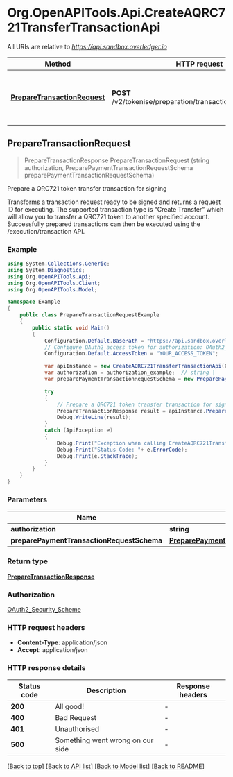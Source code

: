 # Org.OpenAPITools.Api.CreateAQRC721TransferTransactionApi

All URIs are relative to *https://api.sandbox.overledger.io*

Method | HTTP request | Description
------------- | ------------- | -------------
[**PrepareTransactionRequest**](CreateAQRC721TransferTransactionApi.md#preparetransactionrequest) | **POST** /v2/tokenise/preparation/transaction/qrc721/transfer | Prepare a QRC721 token transfer transaction for signing



## PrepareTransactionRequest

> PrepareTransactionResponse PrepareTransactionRequest (string authorization, PreparePaymentTransactionRequestSchema preparePaymentTransactionRequestSchema)

Prepare a QRC721 token transfer transaction for signing

Transforms a transaction request ready to be signed and returns a request ID for executing. The supported transaction type is “Create Transfer” which will allow you to transfer a QRC721 token to another specified account. Successfully prepared transactions can then be executed using the /execution/transaction API.

### Example

```csharp
using System.Collections.Generic;
using System.Diagnostics;
using Org.OpenAPITools.Api;
using Org.OpenAPITools.Client;
using Org.OpenAPITools.Model;

namespace Example
{
    public class PrepareTransactionRequestExample
    {
        public static void Main()
        {
            Configuration.Default.BasePath = "https://api.sandbox.overledger.io";
            // Configure OAuth2 access token for authorization: OAuth2_Security_Scheme
            Configuration.Default.AccessToken = "YOUR_ACCESS_TOKEN";

            var apiInstance = new CreateAQRC721TransferTransactionApi(Configuration.Default);
            var authorization = authorization_example;  // string | 
            var preparePaymentTransactionRequestSchema = new PreparePaymentTransactionRequestSchema(); // PreparePaymentTransactionRequestSchema | 

            try
            {
                // Prepare a QRC721 token transfer transaction for signing
                PrepareTransactionResponse result = apiInstance.PrepareTransactionRequest(authorization, preparePaymentTransactionRequestSchema);
                Debug.WriteLine(result);
            }
            catch (ApiException e)
            {
                Debug.Print("Exception when calling CreateAQRC721TransferTransactionApi.PrepareTransactionRequest: " + e.Message );
                Debug.Print("Status Code: "+ e.ErrorCode);
                Debug.Print(e.StackTrace);
            }
        }
    }
}
```

### Parameters


Name | Type | Description  | Notes
------------- | ------------- | ------------- | -------------
 **authorization** | **string**|  | 
 **preparePaymentTransactionRequestSchema** | [**PreparePaymentTransactionRequestSchema**](PreparePaymentTransactionRequestSchema.md)|  | 

### Return type

[**PrepareTransactionResponse**](PrepareTransactionResponse.md)

### Authorization

[OAuth2_Security_Scheme](../README.md#OAuth2_Security_Scheme)

### HTTP request headers

- **Content-Type**: application/json
- **Accept**: application/json


### HTTP response details
| Status code | Description | Response headers |
|-------------|-------------|------------------|
| **200** | All good! |  -  |
| **400** | Bad Request |  -  |
| **401** | Unauthorised |  -  |
| **500** | Something went wrong on our side |  -  |

[[Back to top]](#)
[[Back to API list]](../README.md#documentation-for-api-endpoints)
[[Back to Model list]](../README.md#documentation-for-models)
[[Back to README]](../README.md)

